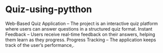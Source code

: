 # Quiz-using-pytthon
Web-Based Quiz Application – The project is an interactive quiz platform where users can answer questions in a structured quiz format. Instant Feedback – Users receive real-time feedback on their answers, helping them learn as they progress. Progress Tracking – The application keeps track of the user’s performance,.
